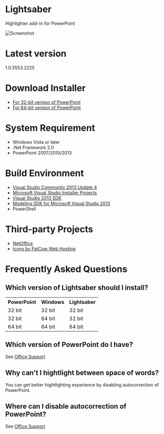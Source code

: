 # Lightsaber
Highlighter add-in for PowerPoint

![Screenshot](http://examan.github.io/lightsaber/images/screenshot.png)

# Latest version
1.0.5553.2225

# Download Installer
- [For 32-bit version of PowerPoint](https://github.com/examan/lightsaber/releases/download/1.0.5553.2225/Lightsaber86.msi)
- [For 64-bit version of PowerPoint](https://github.com/examan/lightsaber/releases/download/1.0.5553.2225/Lightsaber64.msi)

# System Requirement
- Windows Vista or later
- .Net Framework 2.0
- PowerPoint 2007/2010/2013

# Build Environment
- [Visual Studio Community 2013 Update 4](http://www.visualstudio.com/downloads/download-visual-studio-vs.aspx)
- [Microsoft Visual Studio Installer Projects](https://visualstudiogallery.msdn.microsoft.com/9abe329c-9bba-44a1-be59-0fbf6151054d)
- [Visual Studio 2013 SDK](http://www.microsoft.com/en-us/download/details.aspx?id=40758)
- [Modeling SDK for Microsoft Visual Studio 2013](http://www.microsoft.com/en-us/download/details.aspx?id=40754)
- PowerShell

# Third-party Projects
- [NetOffice](http://netoffice.codeplex.com/)
- [Icons by FatCow Web Hosting](https://www.iconfinder.com/iconsets/fatcow)

# Frequently Asked Questions
## Which version of Lightsaber should I install?
<table>
  <tr><th>PowerPoint</th><th>Windows</th><th>Lightsaber</th></tr>
  <tr><td>32 bit</td><td>32 bit</td><td>32 bit</td></tr>
  <tr><td>32 bit</td><td>64 bit</td><td>32 bit</td></tr>
  <tr><td>64 bit</td><td>64 bit</td><td>64 bit</td></tr>
</table>

## Which version of PowerPoint do I have?
See [Office Support](https://support.office.com/en-sg/article/Choose-the-32-bit-or-64-bit-version-of-Office-2dee7807-8f95-4d0c-b5fe-6c6f49b8d261#BKMK_WhichVersion)

## Why can't I hightlight between space of words?
You can get better hightlighting experience by disabling autocorrection of PowerPoint.

## Where can I disable autocorrection of PowerPoint?
See [Office Support](https://support.office.com/en-ca/article/Where-are-the-AutoCorrect-options-cb889db0-07f8-400a-b6ef-4192cc05cbc3#bm14)
